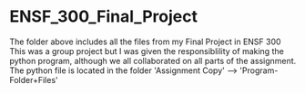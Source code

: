 # ENSF_300_Final_Project
The folder above includes all the files from my Final Project in ENSF 300
This was a group project but I was given the responsiblility of making the python program, although we all collaborated on all parts of the assignment.
The python file is located in the folder 'Assignment Copy' --> 'Program-Folder+Files'
